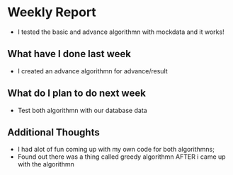 # Weekly Report

-   I tested the basic and advance algorithmn with mockdata and it works!

## What have I done last week

-   I created an advance algorithmn for advance/result

## What do I plan to do next week

-   Test both algorithmn with our database data

## Additional Thoughts

-   I had alot of fun coming up with my own code for both algorithmns;
-   Found out there was a thing called greedy algorithmn AFTER i came up with the algorithmn